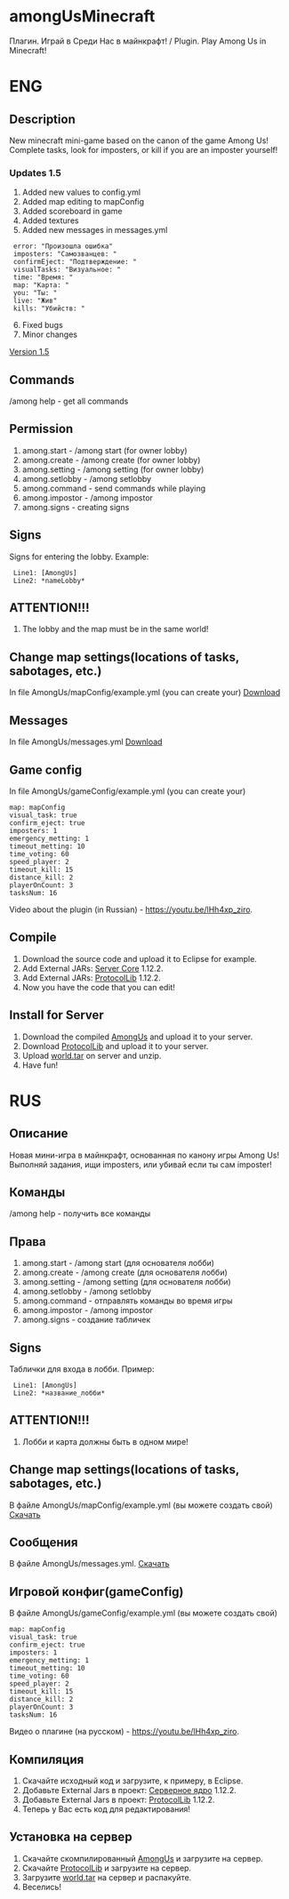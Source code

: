 # amongUsMinecraft
Плагин. Играй в Среди Нас в майнкрафт! / Plugin. Play Among Us in Minecraft!

# ENG
## Description
New minecraft mini-game based on the canon of the game Among Us! Complete tasks, look for imposters, or kill if you are an imposter yourself!

### Updates 1.5
1. Added new values ​​to config.yml
2. Added map editing to mapConfig
3. Added scoreboard in game
4. Added textures
5. Added new messages in messages.yml
```
 error: "Произошла ошибка"
 imposters: "Самозванцев: "
 confirmEject: "Подтверждение: "
 visualTasks: "Визуальное: "
 time: "Время: "
 map: "Карта: "
 you: "Ты: "
 live: "Жив"
 kills: "Убийств: "
```
6. Fixed bugs
7. Minor changes

[Version 1.5](https://github.com/Dseym/amongUsMinecraft/releases/download/AmongUs1.5/amongUs.jar)

## Commands
/among help - get all commands

## Permission
1. among.start - /among start (for owner lobby)
2. among.create - /among create (for owner lobby)
3. among.setting - /among setting (for owner lobby)
4. among.setlobby - /among setlobby
5. among.command - send commands while playing
6. among.impostor - /among impostor
7. among.signs - creating signs

## Signs
Signs for entering the lobby. Example:
```
 Line1: [AmongUs]
 Line2: *nameLobby*
```

## ATTENTION!!!
1. The lobby and the map must be in the same world!

## Change map settings(locations of tasks, sabotages, etc.)
In file AmongUs/mapConfig/example.yml (you can create your) [Download](https://github.com/Dseym/amongUsMinecraft/releases/download/AmongUs1.5/mapConfig.yml)

## Messages
In file AmongUs/messages.yml [Download](https://github.com/Dseym/amongUsMinecraft/releases/download/AmongUs1.5/messages.yml)

## Game config
In file AmongUs/gameConfig/example.yml (you can create your)
```
map: mapConfig
visual_task: true
confirm_eject: true
imposters: 1
emergency_metting: 1
timeout_metting: 10
time_voting: 60
speed_player: 2
timeout_kill: 15
distance_kill: 2
playerOnCount: 3
tasksNum: 16
```

Video about the plugin (in Russian) - https://youtu.be/lHh4xp_ziro.

## Compile
1. Download the source code and upload it to Eclipse for example.
2. Add External JARs: [Server Core](https://getbukkit.org/get/Fpt2yFn7HRTrot5uE1b8NFWtpQlYITgK) 1.12.2.
3. Add External JARs: [ProtocolLib](https://www.spigotmc.org/resources/protocollib.1997) 1.12.2.
4. Now you have the code that you can edit!

## Install for Server
1. Download the compiled [AmongUs](https://github.com/Dseym/amongUsMinecraft/releases/download/AmongUs1.5/amongUs.jar) and upload it to your server.
2. Download [ProtocolLib](https://www.spigotmc.org/resources/protocollib.1997) and upload it to your server.
3. Upload [world.tar](https://github.com/Dseym/amongUsMinecraft/releases/download/AmongUs1.5/world.tar) on server and unzip.
4. Have fun!

# RUS
## Описание
Новая мини-игра в майнкрафт, основанная по канону игры Among Us! Выполняй задания, ищи imposters, или убивай если ты сам imposter!

## Команды
/among help - получить все команды

## Права
1. among.start - /among start (для основателя лобби)
2. among.create - /among create (для основателя лобби)
3. among.setting - /among setting (для основателя лобби)
4. among.setlobby - /among setlobby
5. among.command - отправлять команды во время игры
6. among.impostor - /among impostor
7. among.signs - создание табличек

## Signs
Таблички для входа в лобби. Пример:
```
 Line1: [AmongUs]
 Line2: *название_лобби*
```

## ATTENTION!!!
1. Лобби и карта должны быть в одном мире!

## Change map settings(locations of tasks, sabotages, etc.)
В файле AmongUs/mapConfig/example.yml (вы можете создать свой) [Скачать](https://github.com/Dseym/amongUsMinecraft/releases/download/AmongUs1.5/mapConfig.yml)

## Сообщения
В файле AmongUs/messages.yml. [Скачать](https://github.com/Dseym/amongUsMinecraft/releases/download/AmongUs1.5/messages.yml)

## Игровой конфиг(gameConfig)
В файле AmongUs/gameConfig/example.yml (вы можете создать свой)
```
map: mapConfig
visual_task: true
confirm_eject: true
imposters: 1
emergency_metting: 1
timeout_metting: 10
time_voting: 60
speed_player: 2
timeout_kill: 15
distance_kill: 2
playerOnCount: 3
tasksNum: 16
```

Видео о плагине (на русском) - https://youtu.be/lHh4xp_ziro.

## Компиляция
1. Скачайте исходный код и загрузите, к примеру, в Eclipse.
2. Добавьте External Jars в проект: [Серверное ядро](https://getbukkit.org/get/Fpt2yFn7HRTrot5uE1b8NFWtpQlYITgK) 1.12.2.
3. Добавьте External Jars в проект: [ProtocolLib](https://www.spigotmc.org/resources/protocollib.1997) 1.12.2.
4. Теперь у Вас есть код для редактирования!

## Установка на сервер
1. Скачайте скомпилированный [AmongUs](https://github.com/Dseym/amongUsMinecraft/releases/download/AmongUs1.5/amongUs.jar) и загрузите на сервер.
2. Скачайте [ProtocolLib](https://www.spigotmc.org/resources/protocollib.1997) и загрузите на сервер.
3. Загрузите [world.tar](https://github.com/Dseym/amongUsMinecraft/releases/download/AmongUs1.5/world.tar) на сервер и распакуйте.
4. Веселись!